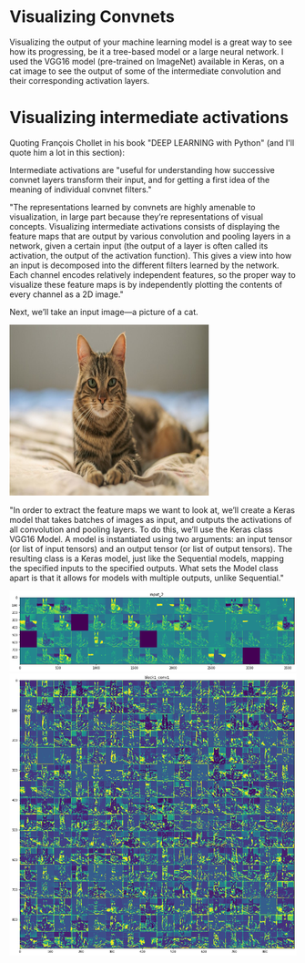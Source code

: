 # Visualizing Convnets

Visualizing the output of your machine learning model is a great way to see how its progressing, be it a tree-based model or a large neural network. I used the VGG16 model (pre-trained on ImageNet) available in Keras, on a cat image to see the output of some of the intermediate convolution and their corresponding activation layers. 

# Visualizing intermediate activations

Quoting François Chollet in his book "DEEP LEARNING with Python" (and I'll quote him a lot in this section):

Intermediate activations are "useful for understanding how successive convnet layers transform their input, and for getting a first idea of the meaning of individual convnet filters."

"The representations learned by convnets are highly amenable to visualization, in large part because they’re representations of visual concepts. Visualizing intermediate activations consists of displaying the feature maps that are output by various convolution and pooling layers in a network, given a certain input (the output of a layer is often called its activation, the output of the activation function). This gives a view into how an input is decomposed into the different filters learned by the network. Each channel encodes relatively independent features, so the proper way to visualize these feature maps is by independently plotting the contents of every channel as a 2D image."

Next, we’ll take an input image—a picture of a cat.

<img src="https://github.com/Muskan-goyal6/VisualizingConvnets/blob/master/images/cat.jpeg" width="350" height="300" />

"In order to extract the feature maps we want to look at, we’ll create a Keras model that takes batches of images as input, and outputs the activations of all convolution and pooling layers. To do this, we’ll use the Keras class VGG16 Model. A model is instantiated using two arguments: an input tensor (or list of input tensors) and an output tensor (or list of output tensors). The resulting class is a Keras model, just like the Sequential models, mapping the specified inputs to the specified outputs. What sets the Model class apart is that it allows for models with multiple outputs, unlike Sequential."

<!-- ![cat](https://github.com/Muskan-goyal6/VisualizingConvnets/blob/master/images/cat.jpeg| width=100 ) -->
![visualise1](https://github.com/Muskan-goyal6/VisualizingConvnets/blob/master/images/cat_inp.png)
![visualise2](https://github.com/Muskan-goyal6/VisualizingConvnets/blob/master/images/cat_act.png)
